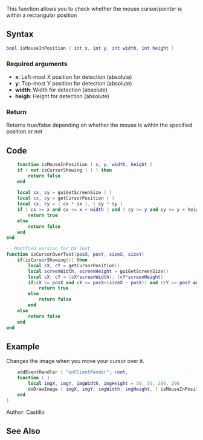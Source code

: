 <lowercasetitle/>

This function allows you to check whether the mouse cursor/pointer is within a rectangular position

Syntax
------

``` lua
bool isMouseInPosition ( int x, int y, int width, int height )
```

### Required arguments

-   **x**: Left-most X position for detection (absolute)
-   **y**: Top-most Y position for detection (absolute)
-   **width**: Width for detection (absolute)
-   **heigh**: Height for detection (absolute)

### Return

Returns true/false depending on whether the mouse is within the specified position or not

Code
----

``` lua
    function isMouseInPosition ( x, y, width, height )
    if ( not isCursorShowing ( ) ) then
        return false
    end
 
    local sx, sy = guiGetScreenSize ( )
    local cx, cy = getCursorPosition ( )
    local cx, cy = ( cx * sx ), ( cy * sy )
    if ( cx >= x and cx <= x + width ) and ( cy >= y and cy <= y + height ) then
        return true
    else
        return false
    end
end

-- Modified version for DX Text
function isCursorOverText(posX, posY, sizeX, sizeY)
    if(isCursorShowing()) then
        local cX, cY = getCursorPosition()
        local screenWidth, screenHeight = guiGetScreenSize()
        local cX, cY = (cX*screenWidth), (cY*screenHeight)
        if(cX >= posX and cX <= posX+(sizeX - posX)) and (cY >= posY and cY <= posY+(sizeY - posY)) then
            return true
        else
            return false
        end
    else
        return false    
    end
end
```

Example
-------

<section name="Example" class="client" show="true">
Changes the image when you move your cursor over it.

``` lua
    addEventHandler ( "onClientRender", root,
    function ( )
        local imgX, imgY, imgWidth, imgHeight = 50, 50, 200, 200
        dxDrawImage ( imgX, imgY, imgWidth, imgHeight, ( isMouseInPosition ( imgX, imgY, imgWidth, imgHeight ) and "myImage2.png" or "myImage.png" ), tocolor ( 255, 255, 255 ) )
    end
)
```

</section>
Author: Castillo

See Also
--------
